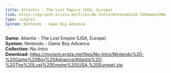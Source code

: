 ```yaml
---
title: Atlantis - The Lost Empire (USA, Europe)
link: https://myrient.erista.me/files/No-Intro/Nintendo%20-%20Game%20Boy%20Advance/Atlantis%20-%20The%20Lost%20Empire%20(USA,%20Europe).zip
type: single1
System: Nintendo - Game Boy Advance
---
```

<b>Game:</b> Atlantis - The Lost Empire (USA, Europe)<br>
<b>System:</b> Nintendo - Game Boy Advance<br>
<b>Collection:</b> No-Intro<br>
<b>Download:</b> https://myrient.erista.me/files/No-Intro/Nintendo%20-%20Game%20Boy%20Advance/Atlantis%20-%20The%20Lost%20Empire%20(USA,%20Europe).zip